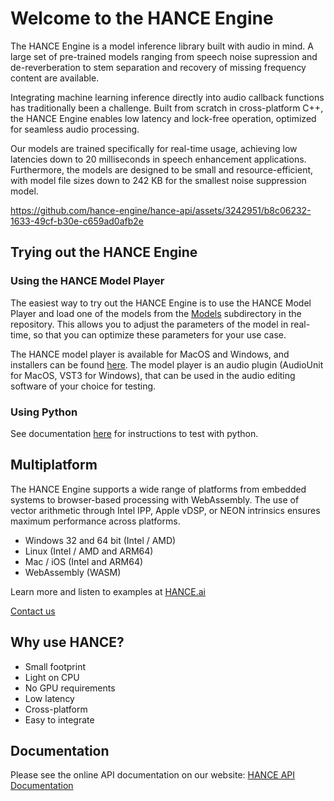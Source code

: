 # Welcome to the HANCE Engine

The HANCE Engine is a model inference library built with audio in mind. A large set of pre-trained models ranging from speech noise supression and de-reverberation to stem separation and recovery of missing frequency content are available.

Integrating machine learning inference directly into audio callback functions has traditionally been a challenge. Built from scratch in cross-platform C++, the HANCE Engine enables low latency and lock-free operation, optimized for seamless audio processing.

Our models are trained specifically for real-time usage, achieving low latencies down to 20 milliseconds in speech enhancement applications. Furthermore, the models are designed to be small and resource-efficient, with model file sizes down to 242 KB for the smallest noise suppression model.

https://github.com/hance-engine/hance-api/assets/3242951/b8c06232-1633-49cf-b30e-c659ad0afb2e

## Trying out the HANCE Engine

### Using the HANCE Model Player
The easiest way to try out the HANCE Engine is to use the HANCE Model Player and load one of the models from the [Models](Models) subdirectory in the repository. This allows you to adjust the parameters of the model in real-time, so that you can optimize these parameters for your use case.

The HANCE model player is available for MacOS and Windows, and installers can be found [here](https://hance.ai/downloads). The model player is an audio plugin (AudioUnit for MacOS, VST3 for Windows), that can be used in the audio editing software of your choice for testing.

### Using Python
See documentation [here](PythonAPI/README.md) for instructions to test with python.

## Multiplatform
The HANCE Engine supports a wide range of platforms from embedded systems to
browser-based processing with WebAssembly. The use of vector arithmetic through
Intel IPP, Apple vDSP, or NEON intrinsics ensures maximum performance across
platforms.

- Windows 32 and 64 bit (Intel / AMD)
- Linux (Intel / AMD and ARM64)
- Mac / iOS (Intel and ARM64)
- WebAssembly (WASM)

Learn more and listen to examples at [HANCE.ai](https://hance.ai)

[Contact us](https://hance.ai/contact/)

## Why use HANCE?

- Small footprint
- Light on CPU
- No GPU requirements
- Low latency
- Cross-platform
- Easy to integrate

## Documentation

Please see the online API documentation on our website:
[HANCE API Documentation](https://hance.ai/docs/welcome)
